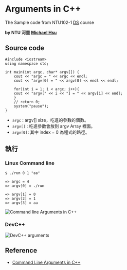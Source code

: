 # Arguments in C++

The Sample code from NTU102-1 [DS](https://ceiba.ntu.edu.tw/course/a5436b/index.htm) course

**by NTU 河童 [Michael Hsu](http://michaelhsu.tw/ "blog")**

## Source code

```
#include <iostream> 
using namespace std;

int main(int argc, char* argv[]) { 
	cout << "argc = " << argc << endl; 
	cout << "argv[0] = " << argv[0] << endl << endl; 

	for(int i = 1; i < argc; i++){
	cout << "argv[" << i << "] = " << argv[i] << endl; 
	}
	// return 0;  
	system("pause"); 
}
```

- `argc`   : argv[] size，吃進的參數的個數。
- `argv[]` : 吃進參數會放到 argv Array 裡面。
- `argv[0]`: 其中 index = 0 為程式的路徑。

## 執行
### Linux Command line
```
$ ./run 0 1 "aa"

=> argc = 4
=> argv[0] = ./run

=> argv[1] = 0
=> argv[2] = 1
=> argv[3] = aa
```

![Command line Arguments in C++](https://raw.github.com/evenchange4/102-1_DS_TA_Sample-code/master/Arguments%20in%20C++/CML%20argv%20in%20C++.png)


### DevC++
![DevC++ arguments](https://raw.github.com/evenchange4/102-1_DS_TA_Sample-code/master/Arguments%20in%20C++/devc++%20argv.png)

## Reference
- [Command Line Arguments in C++](http://www.site.uottawa.ca/~lucia/courses/2131-05/labs/Lab3/CommandLineArguments.html)
